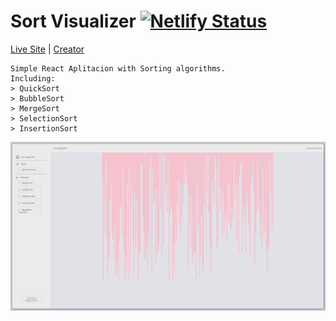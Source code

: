 # Sort Visualizer [![Netlify Status](https://api.netlify.com/api/v1/badges/843d116d-6dc4-4bc9-b9c6-3ad04e1ccb63/deploy-status)](https://app.netlify.com/sites/sort-algo/deploys)
[Live Site](https://sort-algo.netlify.app/) | [Creator](https://ryjewsky.netlify.app/)
```
Simple React Aplitacion with Sorting algorithms. 
Including: 
> QuickSort
> BubbleSort
> MergeSort
> SelectionSort
> InsertionSort
```
![AppPic](/appPic.png)
